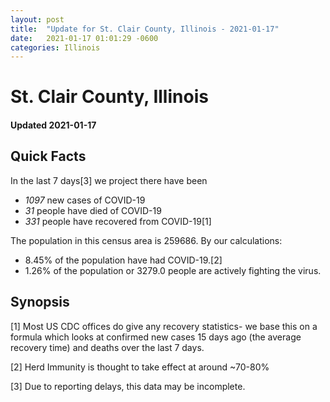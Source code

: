 ```yaml
---
layout: post
title:  "Update for St. Clair County, Illinois - 2021-01-17"
date:   2021-01-17 01:01:29 -0600
categories: Illinois
---
```


# St. Clair County, Illinois
#### Updated 2021-01-17

## Quick Facts

In the last 7 days[3] we project there have been
- *1097* new cases of COVID-19
- *31* people have died of COVID-19
- *331* people have recovered from COVID-19[1]

The population in this census area is 259686. By our calculations:
- 8.45% of the population have had COVID-19.[2]
- 1.26% of the population or 3279.0 people are actively fighting the virus.

## Synopsis




[1] Most US CDC offices do give any recovery statistics- we base this on a formula which looks at confirmed new cases
15 days ago (the average recovery time) and deaths over the last 7 days.

[2] Herd Immunity is thought to take effect at around ~70-80%

[3] Due to reporting delays, this data may be incomplete.
 
    